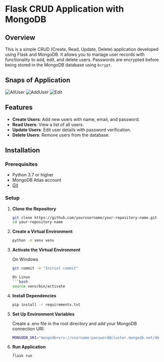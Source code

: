 # Flask CRUD Application with MongoDB

## Overview

This is a simple CRUD (Create, Read, Update, Delete) application developed using Flask and MongoDB. It allows you to manage user records with functionality to add, edit, and delete users. Passwords are encrypted before being stored in the MongoDB database using `bcrypt`.

## Snaps of Application

![AllUser](https://github.com/user-attachments/assets/32f9d9ee-3cfe-4bf5-b7af-1bad722cf7af)
![AddUser](https://github.com/user-attachments/assets/4d6d5588-64dd-464b-8162-d1ab294d44d8)
![Edit](https://github.com/user-attachments/assets/96b10ac0-d407-4061-a346-9d7a0af03283)

## Features

- **Create Users**: Add new users with name, email, and password.
- **Read Users**: View a list of all users.
- **Update Users**: Edit user details with password verification.
- **Delete Users**: Remove users from the database.

## Installation

### Prerequisites

- Python 3.7 or higher
- MongoDB Atlas account
- [Git](https://git-scm.com/)

### Setup

1. **Clone the Repository**

   ```bash
   git clone https://github.com/yourusername/your-repository-name.git
   cd your-repository-name

2. **Create a Virtual Environment**

    ```bash
    python -m venv venv
    
3. **Activate the Virtual Environment**

    On Windows
    ```bash
    git commit -m "Initial commit"

    On Linux
    ```bash
    source venv/bin/activate

4. **Install Dependencies**
   
   ```bash
   pip install -r requirements.txt

5. **Set Up Environment Variables**
 
    Create a .env file in the root directory and add your MongoDB connection URI:

    ```bash
    MONGODB_URI="mongodb+srv://username:password@cluster.mongodb.net/dbname?retryWrites=true&w=majority"

6. **Run Application**

    ```bash
    flask run
